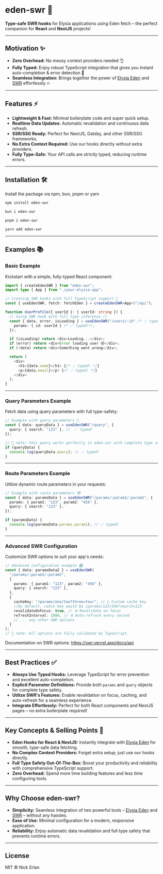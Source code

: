 # eden-swr 🚀

**Type-safe SWR hooks** for Elysia applications using Eden fetch – the perfect companion for **React** and **NextJS** projects!

---

## Motivation ✨

- **Zero Overhead:** No messy context providers needed 👌
- **Fully Typed:** Enjoy robust TypeScript integration that gives you instant auto-completion & error detection 💪
- **Seamless Integration:** Brings together the power of [Elysia Eden](https://elysiajs.com/eden/overview.html) and [SWR](https://swr.vercel.app/) effortlessly 🔥

---

## Features ⚡

- **Lightweight & Fast:** Minimal boilerplate code and super quick setup.
- **Realtime Data Updates:** Automatic revalidation and continuous data refresh.
- **SSR/SSG Ready:** Perfect for NextJS, Gatsby, and other SSR/SSG frameworks.
- **No Extra Context Required:** Use our hooks directly without extra providers.
- **Fully Type-Safe:** Your API calls are strictly typed, reducing runtime errors.

---

## Installation 🛠️

Install the package via npm, bun, pnpm or yarn

```bash
npm install eden-swr
```

```bash
bun i eden-swr
```

```bash
pnpm i eden-swr
```

```bash
yarn add eden-swr
```

---

## Examples 📚

### Basic Example

Kickstart with a simple, fully-typed React component:

```typescript
import { createEdenSWR } from "eden-swr";
import type { App } from "./your-elysia-app";

// Creating SWR hooks with full TypeScript support 🚀
const { useEdenSWR, fetch: fetchEden } = createEdenSWR<App>("/api");

function UserProfile({ userId }: { userId: string }) {
  // Using SWR hook with full type inference //
  const { data, error, isLoading } = useEdenSWR("/users/:id" /* ✅ typed!*/, {
    params: { id: userId } /* ✅ typed!*/,
  });

  if (isLoading) return <div>Loading...</div>;
  if (error) return <div>Error loading user 😢</div>;
  if (!data) return <div>Something went wrong</div>;

  return (
    <div>
      <h1>{data.name}</h1> {/* ✅ typed! */}
      <p>{data.email}</p> {/* ✅ typed! */}
    </div>
  );
}
```

---

### Query Parameters Example

Fetch data using query parameters with full type-safety:

```typescript
// Example with query parameters 🌟
const { data: queryData } = useEdenSWR("/query", {
  query: { search: "123" }, //  ✅ typed!
});

// 📝 note: this query works perfectly in eden-swr with complete type safety.
if (queryData) {
  console.log(queryData.query); // ✅ typed!
}
```

---

### Route Parameters Example

Utilize dynamic route parameters in your requests:

```typescript
// Example with route parameters 😎
const { data: paramsData } = useEdenSWR("/params/:param1/:param2", {
  params: { param1: "123", param2: "456" },
  query: { search: "123" },
});

if (paramsData) {
  console.log(paramsData.params.param1); // ✅ typed!
}
```

---

### Advanced SWR Configuration

Customize SWR options to suit your app's needs:

```typescript
// Advanced configuration example 🎛️
const { data: paramsData2 } = useEdenSWR(
  "/params/:param1/:param2",
  {
    params: { param1: "123", param2: "456" },
    query: { search: "123" },
  },
  {
    cacheKey: "/params/one/two?three=four", // 🎯 Custom cache key
    //by default, cahce key would be /params/123/456?search=123
    revalidateOnFocus: true, // 🌐 Revalidate on focus
    refreshInterval: 1000, // 🌐 Auto-refresh every second
    // ... any other SWR options
  }
);
// 📝 note: All options are fully validated by TypeScript.
```

Documentation on SWR options: https://swr.vercel.app/docs/api

---

## Best Practices ✅

- **Always Use Typed Hooks:** Leverage TypeScript for error prevention and excellent auto-completion.
- **Explicit Parameter Definitions:** Provide both `params` and `query` objects for complete type safety.
- **Utilize SWR's Features:** Enable revalidation on focus, caching, and auto-refresh for a seamless experience.
- **Integrate Effortlessly:** Perfect for both React components and NextJS pages – no extra boilerplate required!

---

## Key Concepts & Selling Points 🌈

- **Eden Hooks for React & NextJS:** Instantly integrate with [Elysia Eden](https://elysiajs.com/eden/overview.html) for smooth, type-safe data fetching.
- **No Complex Context Providers:** Forget extra setup; just use our hooks directly.
- **Full Type Safety Out-Of-The-Box:** Boost your productivity and reliability with comprehensive TypeScript support.
- **Zero Overhead:** Spend more time building features and less time configuring tools.

---

## Why Choose eden-swr?

- **Simplicity:** Seamless integration of two powerful tools – [Elysia Eden](https://elysiajs.com/eden/overview.html) and [SWR](https://swr.vercel.app/) – without any hassles.
- **Ease of Use:** Minimal configuration for a modern, responsive application.
- **Reliability:** Enjoy automatic data revalidation and full type safety that prevents runtime errors.

---

## License

MIT © Nick Erlan
